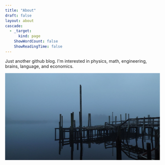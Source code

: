 ```yaml
---
title: "About"
draft: false
layout: about
cascade:
  - _target:
      kind: page
    ShowWordCount: false
    ShowReadingTime: false
---
```


Just another github blog. I'm interested in physics, math, engineering, brains, language, and economics.

![fog](fog.jpeg)
